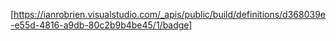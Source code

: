 [https://ianrobrien.visualstudio.com/_apis/public/build/definitions/d368039e-e55d-4816-a9db-80c2b9b4be45/1/badge]
